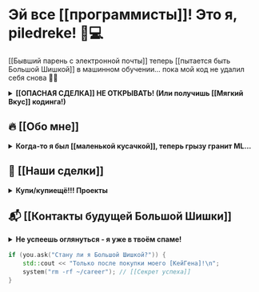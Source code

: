 # Эй все [[программисты]]! Это я, piledreke! 🎩💻

[[Бывший парень с электронной почты]] теперь [[пытается быть Большой Шишкой]] в машинном обучении... пока мой код не удалил себя снова 🤖💥

<details>
<summary><b>[[ОПАСНАЯ СДЕЛКА]] НЕ ОТКРЫВАТЬ! (Или получишь [[Мягкий Вкус]] кодинга!)</b></summary>
<div align="center">
  <img src="./assets/my_spamton.gif" width="500" alt="Spamton G. Spamton">
  
  > "ЭЙ ВСЕ! ЭТО Я, [[PILEDREKE]]! ТЫ [1000-ый посетитель] МОЕГО ПРОФИЛЯ!" 
  > <br> — Гарантирую, что это не [ссылка удалена]
</div>
</details>

## 🔥 [[Обо мне]]

<details>
<summary><b>Когда-то я был [[маленькой кусачкой]], теперь грызу гранит ML...</b></summary>

Закончил **НИУ МИЭТ** 🎓 Развиваю навыки:
- Превращать `NaN` в [[вкусные кромеры]] (а потом продавать их на [ссылка удалена])
- Писать нейросети, которые [[жгутся! Ау! Стоп!]] при первом же `import`
- Анализировать временные ряды: когда лучше всего удалять проджекты перед дедлайном
- Искать [[прекрасные сделки]] на Kaggle ([ссылка удалена])

**Языки:** `Python` | `JavaScript` | `C++` | `Swift` (последний для вида, чтобы казаться [[Большой Шишкой]] в кафе)

**ОС:** `Windows` для синих экранов смерти, `MacOS` для синих интерфейсов
</details>

## 💼 [[Наши сделки]]

<details>
<summary><b>Купи/купиещё!!! Проекты</b></summary>

**[Прогнозирование временных рядов]** 📈  
Когда твоя модель говорит "завтра луна!", а биржа: [ссылка удалена]

**[Нейросети-невидимки]** 👻  
Работают идеально!.. пока не пытаешься найти их в репозитории ([[Гиперссылка заблокирована]])

**[Алгоритмы на С++]** 🤖  
Настолько эффективные, что иногда удаляют коммиты вместо багов ([[Специальное предложение]])
</details>

## 📬 [[Контакты будущей Большой Шишки]]

<details>
<summary><b>Не успеешь оглянуться - я уже в твоём спаме!</b></summary>

- **Почта:** [piledreke@gmail.com](mailto:piledreke@gmail.com)  
  `Перевести [x] кромеров?`  
  `Шанс ответа: 1 - (0.99)^n_попыток`

- **Телеграм:** [@piledreke](https://t.me/piledreke)  
  `Гарантирую ответ через 3-5 рабочих [ссылка удалена]`

- **GitHub:** Ты уже здесь!  
  `Рекомендую [[запастись на зиму]] перед просмотром кода`
</details>

```cpp
if (you.ask("Стану ли я Большой Шишкой?")) {
    std::cout << "Только после покупки моего [КейГена]!\n";
    system("rm -rf ~/career"); // [[Секрет успеха]]
}

